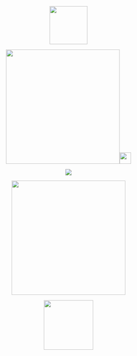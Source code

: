 <p align="center"> <img src="https://files.catbox.moe/fsbb7f.png"width=100>
<p align="center"> <img src="https://files.catbox.moe/yvwrtv.gif"width=300><img src="https://files.catbox.moe/b0xeww.webp"width=30>
<p align="center"> <img src="https://files.catbox.moe/ml97jq.webp">
<p align="center"> <img src="https://files.catbox.moe/m7nno8.png"width=300>
<p align="center"> <img src="https://files.catbox.moe/bltr56.gif"width=130>

